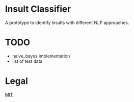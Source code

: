 # Insult Classifier
A prototype to identify insults with different NLP approaches.

# TODO
* naive_bayes implementation
* list of test data

# Legal
[MIT](License)

